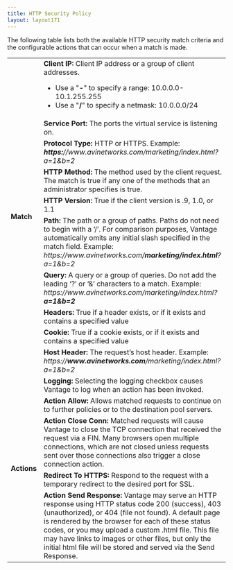 ```yaml
---
title: HTTP Security Policy
layout: layout171
---
```

The following table lists both the available HTTP security match criteria and the configurable actions that can occur when a match is made.  

<table class=" table table-bordered table-hover">  
<tbody>                
<tr>   
<td rowspan="10"><strong>Match</strong></td>
<td><b>Client IP:</b><span class="Apple-converted-space"> </span>Client IP address or a group of client addresses. 
<ul> 
 <li> Use a "<b>-</b>" to specify a range: 10.0.0.0-10.1.255.255 </li> 
 <li> Use a "<b>/</b>" to specify a netmask: 10.0.0.0/24 </li> 
</ul></td>
</tr>
<tr>  
<td><b>Service Port:</b><span class="Apple-converted-space"> </span>The ports the virtual service is listening on.</td>
</tr>
<tr>  
<td><b>Protocol Type:</b><span class="Apple-converted-space"> </span>HTTP or HTTPS. Example:<span class="Apple-converted-space"> </span><i><b>https:</b>//www.avinetworks.com/marketing/index.html?a=1&amp;b=2</i></td>
</tr>
<tr>  
<td><b>HTTP Method:</b><span class="Apple-converted-space"> </span>The method used by the client request. The match is true if any one of the methods that an administrator specifies is true.</td>
</tr>
<tr>  
<td><b>HTTP Version:</b><span class="Apple-converted-space"> </span>True if the client version is .9, 1.0, or 1.1</td>
</tr>
<tr>  
<td><b>Path:</b><span class="Apple-converted-space"> </span>The path or a group of paths. Paths do not need to begin with a ‘/’. For comparison purposes, Vantage automatically omits any initial slash specified in the match field. Example:<span class="Apple-converted-space"> </span><i>https://www.avinetworks.com/<b>marketing/index.html</b>?a=1&amp;b=2</i></td>
</tr>
<tr>  
<td><b>Query:</b><span class="Apple-converted-space"> </span>A query or a group of queries. Do not add the leading ‘?’ or ‘&amp;’ characters to a match. Example:<span class="Apple-converted-space"> </span><i>https://www.avinetworks.com/marketing/index.html?<b>a=1&amp;b=2</b></i></td>
</tr>
<tr>  
<td><b>Headers:</b><span class="Apple-converted-space"> </span>True if a header exists, or if it exists and contains a specified value</td>
</tr>
<tr>  
<td><b>Cookie:</b><span class="Apple-converted-space"> </span>True if a cookie exists, or if it exists and contains a specified value</td>
</tr>
<tr>  
<td><b>Host Header:</b><span class="Apple-converted-space"> </span>The request’s host header. Example:<span class="Apple-converted-space"> </span><i>https://<b>www.avinetworks.com</b>/marketing/index.html?a=1&amp;b=2</i></td>
</tr>
<tr>   
<td rowspan="5"><strong>Actions</strong></td>
<td><b>Logging:</b><span class="Apple-converted-space"> </span>Selecting the logging checkbox causes Vantage to log when an action has been invoked.</td>
</tr>
<tr>  
<td><b>Action Allow:</b><span class="Apple-converted-space"> </span>Allows matched requests to continue on to further policies or to the destination pool servers.</td>
</tr>
<tr>  
<td><b>Action Close Conn:</b><span class="Apple-converted-space"> </span>Matched requests will cause Vantage to close the TCP connection that received the request via a FIN. Many browsers open multiple connections, which are not closed unless requests sent over those connections also trigger a close connection action.</td>
</tr>
<tr>  
<td><b>Redirect To HTTPS:</b><span class="Apple-converted-space"> </span>Respond to the request with a temporary redirect to the desired port for SSL.</td>
</tr>
<tr>  
<td><b>Action Send Response:</b> Vantage may serve an HTTP response using HTTP status code 200 (success), 403 (unauthorized), or 404 (file not found). A default page is rendered by the browser for each of these status codes, or you may upload a custom .html file. This file may have links to images or other files, but only the initial html file will be stored and served via the Send Response.</td>
</tr>
</tbody>
</table> 

 

